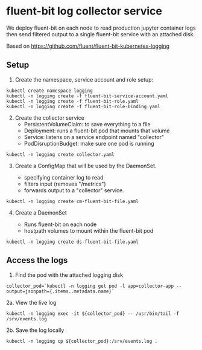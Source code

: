 # fluent-bit log collector service

We deploy fluent-bit on each node to read production jupyter container logs
then send filtered output to a single fluent-bit service with an attached disk.

Based on https://github.com/fluent/fluent-bit-kubernetes-logging

## Setup

1. Create the namespace, service account and role setup:

```
kubectl create namespace logging
kubectl -n logging create -f fluent-bit-service-account.yaml
kubectl -n logging create -f fluent-bit-role.yaml
kubectl -n logging create -f fluent-bit-role-binding.yaml
```

2. Create the collector service
	- PersistentVolumeClaim: to save everything to a file
	- Deployment: runs a fluent-bit pod that mounts that volume
	- Service: listens on a service endpoint named "collector"
	- PodDisruptionBudget: make sure one pod is running

```
kubectl -n logging create collector.yaml
```

3. Create a ConfigMap that will be used by the DaemonSet.

	- specifying container log to read
	- filters input (removes "/metrics")
	- forwards output to a "collector" service.

```
kubectl -n logging create cm-fluent-bit-file.yaml
```

4. Create a DaemonSet

	- Runs fluent-bit on each node
	- hostpath volumes to mount within the fluent-bit pod

```
kubectl -n logging create ds-fluent-bit-file.yaml
```


## Access the logs

1. Find the pod with the attached logging disk
```
collector_pod=`kubectl -n logging get pod -l app=collector-app --output=jsonpath={.items..metadata.name}`
```

2a. View the live log
```
kubectl -n logging exec -it ${collector_pod} -- /usr/bin/tail -f /srv/events.log
```

2b. Save the log locally
```
kubectl -n logging cp ${collector_pod}:/srv/events.log .
```
